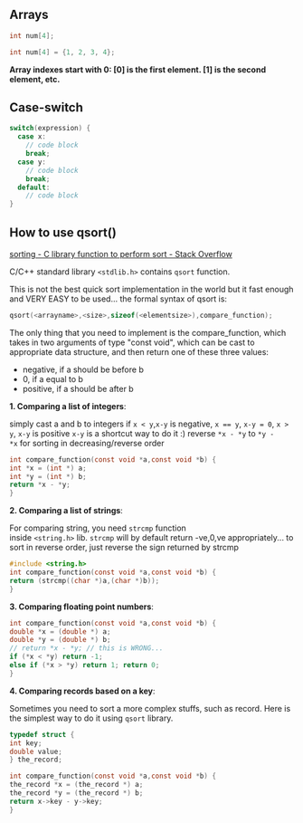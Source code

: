 ## Arrays

```c
int num[4];

int num[4] = {1, 2, 3, 4};
```

**Array indexes start with 0: [0] is the first element. [1] is the second element, etc.**

## Case-switch

```c
switch(expression) {
  case x:
    // code block
    break;
  case y:
    // code block
    break;
  default:
    // code block
}
```

## How to use qsort()

[sorting - C library function to perform sort - Stack Overflow](https://stackoverflow.com/questions/1787996/c-library-function-to-perform-sort)

C/C++ standard library `<stdlib.h>` contains `qsort` function.

This is not the best quick sort implementation in the world but it fast enough and VERY EASY to be used... the formal syntax of qsort is:

```c
qsort(<arrayname>,<size>,sizeof(<elementsize>),compare_function);
```

The only thing that you need to implement is the compare_function, which takes in two arguments of type "const void", which can be cast to appropriate data structure, and then return one of these three values:

- negative, if a should be before b
- 0, if a equal to b
- positive, if a should be after b

**1. Comparing a list of integers**:

simply cast a and b to integers if `x < y`,`x-y` is negative, `x == y`, `x-y = 0`, `x > y`, `x-y` is positive `x-y` is a shortcut way to do it :) reverse `*x - *y` to `*y - *x` for sorting in decreasing/reverse order

```c
int compare_function(const void *a,const void *b) {
int *x = (int *) a;
int *y = (int *) b;
return *x - *y;
}
```

**2. Comparing a list of strings**:

For comparing string, you need `strcmp` function inside `<string.h>` lib. `strcmp` will by default return -ve,0,ve appropriately... to sort in reverse order, just reverse the sign returned by strcmp

```c
#include <string.h>
int compare_function(const void *a,const void *b) {
return (strcmp((char *)a,(char *)b));
}
```

**3. Comparing floating point numbers**:

```c
int compare_function(const void *a,const void *b) {
double *x = (double *) a;
double *y = (double *) b;
// return *x - *y; // this is WRONG...
if (*x < *y) return -1;
else if (*x > *y) return 1; return 0;
}
```

**4. Comparing records based on a key**:

Sometimes you need to sort a more complex stuffs, such as record. Here is the simplest way to do it using `qsort` library.

```c
typedef struct {
int key;
double value;
} the_record;

int compare_function(const void *a,const void *b) {
the_record *x = (the_record *) a;
the_record *y = (the_record *) b;
return x->key - y->key;
}
```
